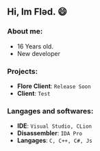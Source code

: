 ## Hi, Im Fləd. 😄
### About me:
- 16 Years old.
- New developer

### Projects:
- **Flore Client**: `Release Soon`
- **Client**: `Test`

### Langages and softwares:
- **IDE**: `Visual Studio, CLion`
- **Disassembler**: `IDA Pro`
- **Langages**: `C, C++, C#, Js`
